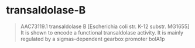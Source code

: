 # transaldolase-B
>AAC73119.1 transaldolase B [Escherichia coli str. K-12 substr. MG1655]
It is shown to encode a functional transaldolase activity.
 It is mainly regulated by a sigmas-dependent gearbox promoter bolA1p
